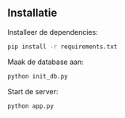 ## Installatie

Installeer de dependencies:
```bash
pip install -r requirements.txt
```

Maak de database aan:
```bash
python init_db.py
```

Start de server:
```bash
python app.py
```